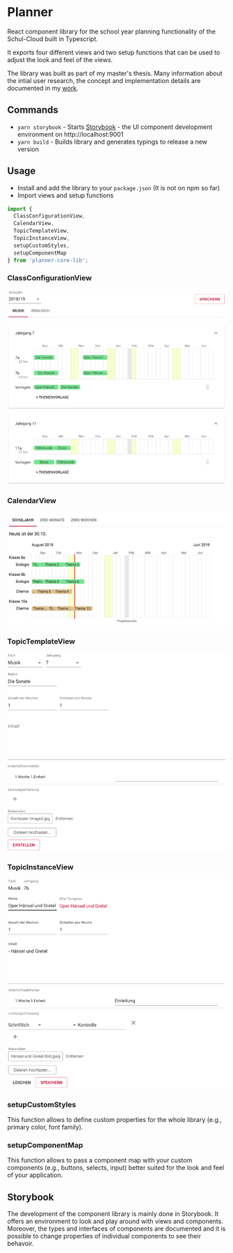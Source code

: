 # Planner
React component library for the school year planning functionality of the Schul-Cloud built in Typescript.

It exports four different views and two setup functions that can be used to adjust the look and feel of the views.

The library was built as part of my master's thesis. Many information about the intial user research, the concept and implementation details are documented in my [work](/misc/MasterThesis.pdf).
## Commands
- `yarn storybook` - Starts [Storybook](https://github.com/storybooks/storybook) - the UI component development environment on http://localhost:9001
- `yarn build` - Builds library and generates typings to release a new version

## Usage
- Install and add the library to your `package.json` (It is not on npm so far)
- Import views and setup functions
```javascript
import {
  ClassConfigurationView, 
  CalendarView, 
  TopicTemplateView, 
  TopicInstanceView, 
  setupCustomStyles, 
  setupComponentMap
} from 'planner-core-lib';
```
### ClassConfigurationView
![Class Configuration View](/misc/class_configuration_view.png?raw=true "Class Configuration View")
### CalendarView
![Calendar View](/misc/calendar_school_year.png?raw=true "Calendar View")
### TopicTemplateView
![Topic Template View](/misc/topic_template_view.png?raw=true "Class Configuration View")
### TopicInstanceView
![Topic Instance View](/misc/topic_instance_view.png?raw=true "Topic Instance View")
### setupCustomStyles
This function allows to define custom properties for the whole library (e.g., primary color, font family).
### setupComponentMap
This function allows to pass a component map with your custom components (e.g., buttons, selects, input) better suited for the look and feel of your application.
## Storybook
The development of the component library is mainly done in Storybook. It offers an environment to look and play around with views and components.
Moreover, the types and interfaces of components are documented and it is possible to change properties of individual components to see their behavoir.

